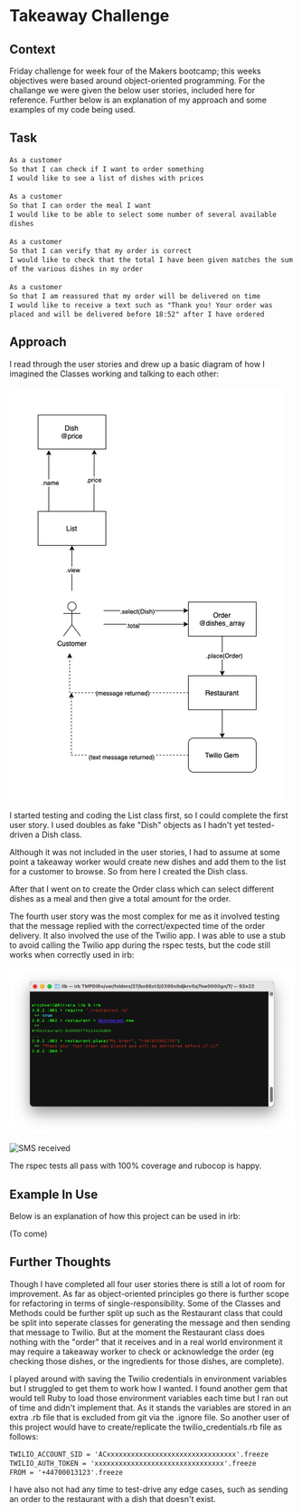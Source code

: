 # Takeaway Challenge

## Context

Friday challenge for week four of the Makers bootcamp; this weeks objectives were based around object-oriented programming. For the challange we were given the below user stories, included here for reference. Further below is an explanation of my approach and some examples of my code being used.

## Task

```
As a customer
So that I can check if I want to order something
I would like to see a list of dishes with prices

As a customer
So that I can order the meal I want
I would like to be able to select some number of several available dishes

As a customer
So that I can verify that my order is correct
I would like to check that the total I have been given matches the sum of the various dishes in my order

As a customer
So that I am reassured that my order will be delivered on time
I would like to receive a text such as "Thank you! Your order was placed and will be delivered before 18:52" after I have ordered
```

## Approach

I read through the user stories and drew up a basic diagram of how I imagined the Classes working and talking to each other:

![Diagram 2](https://github.com/alicegray33/takeaway-challenge/blob/main/docs/diagram2.png?raw=true)

I started testing and coding the List class first, so I could complete the first user story. I used doubles as fake "Dish" objects as I hadn't yet tested-driven a Dish class. 

Although it was not included in the user stories, I had to assume at some point a takeaway worker would create new dishes and add them to the list for a customer to browse. So from here I created the Dish class.

After that I went on to create the Order class which can select different dishes as a meal and then give a total amount for the order.

The fourth user story was the most complex for me as it involved testing that the message replied with the correct/expected time of the order delivery. It also involved the use of the Twilio app. I was able to use a stub to avoid calling the Twilio app during the rspec tests, but the code still works when correctly used in irb:

![Testing SMS on IRB](https://github.com/alicegray33/takeaway-challenge/blob/main/docs/testing_sms_irb.png?raw=true)

![SMS received](https://github.com/alicegray33/takeaway-challenge/blob/main/docs/sms_received.png?raw=true)

The rspec tests all pass with 100% coverage and rubocop is happy.

## Example In Use

Below is an explanation of how this project can be used in irb:

(To come)

## Further Thoughts

Though I have completed all four user stories there is still a lot of room for improvement. As far as object-oriented principles go there is further scope for refactoring in terms of single-responsibility. Some of the Classes and Methods could be further split up such as the Restaurant class that could be split into seperate classes for generating the message and then sending that message to Twilio. But at the moment the Restaurant class does nothing with the "order" that it receives and in a real world environment it may require a takeaway worker to check or acknowledge the order (eg checking those dishes, or the ingredients for those dishes, are complete).

I played around with saving the Twilio credentials in environment variables but I struggled to get them to work how I wanted. I found another gem that would tell Ruby to load those environment variables each time but I ran out of time and didn't implement that. As it stands the variables are stored in an extra .rb file that is excluded from git via the .ignore file. So another user of this project would have to create/replicate the twilio_credentials.rb file as follows:

```
TWILIO_ACCOUNT_SID = 'ACxxxxxxxxxxxxxxxxxxxxxxxxxxxxxxxx'.freeze
TWILIO_AUTH_TOKEN = 'xxxxxxxxxxxxxxxxxxxxxxxxxxxxxxxx'.freeze
FROM = '+44700013123'.freeze
```

I have also not had any time to test-drive any edge cases, such as sending an order to the restaurant with a dish that doesn't exist.


